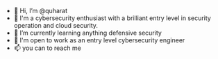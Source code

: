 - 👋 Hi, I’m @quharat
- 👀 I'm a cybersecurity enthusiast with a brilliant entry level in security operation and cloud security.
- 🌱 I’m currently learning anything defensive security
- 💞️  I'm open to work as an entry level cybersecurity engineer
- 📫 you can to reach me 
 
<!---
quharat/quharat is a ✨ special ✨ repository because its `README.md` (this file) appears on your GitHub profile.
You can click the Preview link to take a look at your changes.
--->
